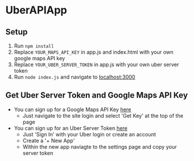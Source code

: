 # UberAPIApp

## Setup
1. Run `npm install`
2. Replace `YOUR_MAPS_API_KEY` in app.js and index.html with your own google maps API key
3. Replace `YOUR_UBER_SERVER_TOKEN` in app.js  with your own uber server token
4. Run `node index.js` and navigate to [localhost:3000](http://localhost:3000)

## Get Uber Server Token and Google Maps API Key
* You can sign up for a Google Maps API Key  [here](https://developers.google.com/maps/documentation/javascript/)
    * Just navigate to the site login and select 'Get Key' at the top of the page
* You can sign up for an Uber Server Token [here](https://developer.uber.com/#_)
    * Just 'Sign In' with your Uber login or create an account
    * Create a '+ New App'
    * Within the new app naviagte to the settings page and copy your server token

